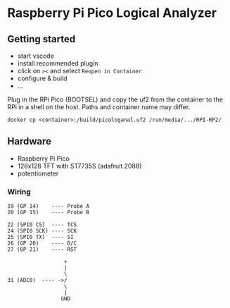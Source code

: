 # Raspberry Pi Pico Logical Analyzer

## Getting started

- start vscode
- install recommended plugin
- click on `><` and select `Reopen in Container`
- configure & build
- ...

Plug in the RPi Pico (BOOTSEL) and copy the uf2 from the container to the RPi in a shell on the host.
Paths and container name may differ.

    docker cp <container>:/build/picologanal.uf2 /run/media/.../RPI-RP2/

## Hardware

* Raspberry Pi Pico
* 128x128 TFT with ST7735S (adafruit 2088)
* potentiometer

### Wiring


    19 (GP 14)    ---- Probe A
    20 (GP 15)    ---- Probe B

    22 (SPI0 CS)  ---- TCS
    24 (SPI0 SCK) ---- SCK
    25 (SPI0 TX)  ---- SI
    26 (GP 20)    ---- D/C
    27 (GP 21)    ---- RST

                      +
                      |
                      \
    31 (ADC0)  ---- ->/
                      \
                      |
                     GND

